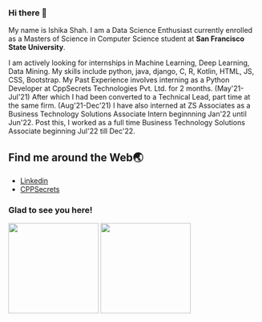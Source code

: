 ### Hi there 👋

<!--
**Ishikashah2510/Ishikashah2510** is a ✨ _special_ ✨ repository because its `README.md` (this file) appears on your GitHub profile.

Here are some ideas to get you started:

- 🔭 I’m currently working on ...
- 🌱 I’m currently learning ...
- 👯 I’m looking to collaborate on ...
- 🤔 I’m looking for help with ...
- 💬 Ask me about ...
- 📫 How to reach me: ...
- 😄 Pronouns: ...
- ⚡ Fun fact: ...
-->

My name is Ishika Shah. I am a Data Science Enthusiast currently enrolled as a Masters of Science in Computer Science student at <b>San Francisco State University</b>.

I am actively looking for internships in Machine Learning, Deep Learning, Data Mining.
My skills include python, java, django, C, R, Kotlin, HTML, JS, CSS, Bootstrap.
My Past Experience involves interning as a Python Developer at CppSecrets Technologies Pvt. Ltd. for 2 months. (May'21-Jul'21)
After which I had been converted to a Technical Lead, part time at the same firm. (Aug'21-Dec'21)
I have also interned at ZS Associates as a Business Technology Solutions Associate Intern beginnning Jan'22 until Jun'22. Post this, I worked as a full time Business Technology Solutions Associate beginning Jul'22 till Dec'22.

## Find me around the Web🌏
- <a href='https://www.linkedin.com/in/ishika-shah-234663183/'>Linkedin</a>
- <a href='https://cppsecrets.com/user/index.php?uid=13355'>CPPSecrets</a>


### Glad to see you here!
<img height="180em" src="https://github-readme-stats.vercel.app/api?username=Ishikashah2510&show_icons=true&hide_border=true&&count_private=true&include_all_commits=true" />       <img height="180em" src="https://github-readme-stats.vercel.app/api/top-langs/?username=Ishikashah2510&theme=algolia&hide_border=true&langs_count=9&layout=compact"/>
